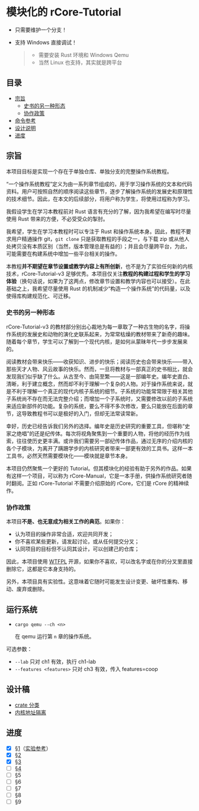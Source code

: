 ﻿# 模块化的 rCore-Tutorial

- 只需要维护一个分支！
- 支持 Windows 直接调试！

  > - 需要安装 Rust 环境和 Windows Qemu
  > - 当然 Linux 也支持，其实就是跨平台

## 目录

- [宗旨](#宗旨)
  - [史书的另一种形态](#史书的另一种形态)
  - [协作政策](#协作政策)
- [命令参考](#命令参考)
- [设计说明](#设计说明)
- [进度](#进度)

## 宗旨

本项目目标是实现一个存在于单独仓库、单独分支的完整操作系统教程。

“一个操作系统教程”定义为由一系列章节组成的，用于学习操作系统的文本和代码资料。用户可按照自然的顺序阅读这些章节，逐步了解操作系统的发展史和原理性的技术细节。因此，在本文的后续部分，将用户称为学生，将使用过程称为学习。

我假设学生在学习本教程前对 Rust 语言有充分的了解，因为我希望在编写时尽量使用 Rust 带来的方便，不必受受众的掣肘。

我希望，学生在学习本教程时可以专注于 Rust 和操作系统本身。因此，教程不要求用户精通操作 git，`git clone` 只是获取教程的手段之一，与下载 zip 或从他人处拷贝没有本质区别（当然，版本管理总是有益的）；并且会尽量跨平台，为此，可能需要在构建系统中增加一些平台相关的操作。

本教程**并不期望在章节设置或教学内容上有所创新**，也不是为了实验任何新的内核技术，rCore-Tutorial-v3 足够优秀。本项目仅关注**教程的构建过程和学生的学习体验**（换句话说，如果为了这两点，修改章节设置和教学内容也可以接受）。在此基础之上，我希望尽量使用 Rust 的机制减少“构造一个操作系统”的代码量，以及使得库构建规范化、可迁移。

### 史书的另一种形态

rCore-Tutorial-v3 的教材部分别出心裁地为每一章取了一种古生物的名字，将操作系统的发展史和动物的演化史联系起来，为常常枯燥的教材带来了新奇的趣味。随着每个章节，学生可以了解到一个现代内核，是如何从蒙昧年代一步步发展来的。

阅读教材会带来快乐——收获知识、进步的快乐；阅读历史也会带来快乐——带入那些天才人物、风云故事的快乐。然而，一旦将教材与一部真正的史书相比，就会发现我们似乎缺了什么。从古至今、由简至繁——这是一部编年史。编年史直白、清晰，利于建立概念，然而却不利于理解一个复杂的人物。对于操作系统来说，就是不利于理解一个真正的现代内核子系统的细节。子系统的功能常常限于相关其他子系统尚不存在而无法完整介绍；而增加一个子系统时，又需要修改以前的子系统来适应新部件的功能。复杂的系统，要么不得不多次修改，要么只能放在后面的章节，这导致教程书可以是极好的入门，但却无法常读常新。

幸好，历史已经告诉我们另外的选择。编年史是历史研究的重要工具，但堪称“史家之绝唱”的还是纪传体。每次将视角聚焦到一个重要的人物，将他的经历作为线索，往往使历史更丰满。或许我们需要另一部纪传体作品，通过无序的介绍内核的各个子模块，为离开了蹒跚学步的内核研究者带来一部更有效的工具书。这样一本工具书，必然天然需要模块化——模块就是章节本身。

本项目仍然聚焦一个更好的 Tutorial。但其模块化的经验有助于另外的作品。如果有这样一个项目，可以称为 rCore-Manual，它是一本手册，供操作系统研究者随时翻阅。正如 rCore-Tutorial 不需要介绍原始的 rCore，它们是 rCore 的精神续作。

### 协作政策

本项目**不是、也无意成为相关工作的典范**。如果你：

- 认为项目的操作非常合适，欢迎共同开发；
- 你不喜欢某些更新，请发起讨论，或从任何提交分叉；
- 认同项目的目标但不认同其设计，可以创建己的仓库；

因此，本项目使用 [WTFPL](LICENSE) 开源，如果你不喜欢，可以改名字或在你的分叉里直接删除它，这都是它本身支持的。

另外，本项目具有实验性。这意味着它随时可能发生设计变更、破坏性重构、移动、废弃或删除。

## 运行系统

- `cargo qemu --ch <n>`

  在 qemu 运行第 `n` 章的操作系统。

可选参数：

- `--lab` 只对 ch1 有效，执行 ch1-lab
- `--features <features>` 只对 ch3 有效，传入 features=coop

## 设计稿

- [crate 分类](docs/design/20220814-crate-types.md)
- [内核地址隔离](docs/design/20220823-kpti.md)

## 进度

- [x] [§1](ch1/README.md)（[实验参考](ch1-lab/README.md)）
- [x] [§2](ch2/README.md)
- [x] [§3](ch3/README.md)
- [ ] [§4](ch4/README.md)
- [ ] §5
- [ ] §6
- [ ] §7
- [ ] §8
- [ ] §9
